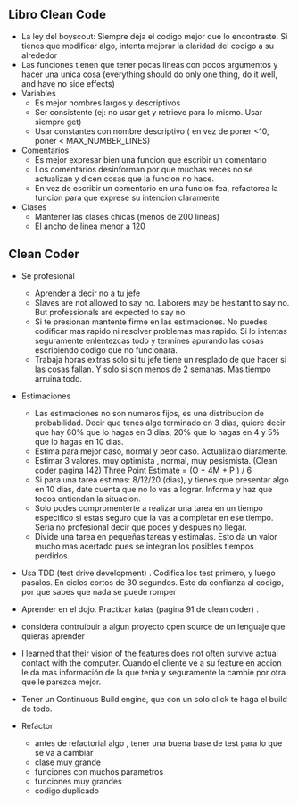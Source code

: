 ## Libro Clean Code

* La ley del boyscout: Siempre deja el codigo mejor que lo encontraste. Si tienes que modificar algo, intenta mejorar la claridad del codigo a su alrededor 
* Las funciones tienen que tener pocas lineas con pocos argumentos y hacer una unica cosa
 (everything should do only one thing, do it well, and have no side effects)
* Variables
  * Es mejor nombres largos y descriptivos
  * Ser consistente (ej: no usar get y retrieve  para lo mismo. Usar siempre get)
  * Usar constantes con nombre descriptivo ( en vez de poner <10, poner < MAX_NUMBER_LINES)
* Comentarios
  * Es mejor expresar bien una funcion que escribir un comentario
  * Los comentarios desinforman por que muchas veces no se actualizan y dicen cosas que la funcion no hace.
  * En vez de escribir un comentario en una funcion fea, refactorea la funcion para que exprese su intencion claramente
* Clases
  * Mantener las clases chicas (menos de 200 lineas)
  * El ancho de linea menor a 120

## Clean Coder

* Se profesional
  * Aprender a decir no a tu jefe
  * Slaves are not allowed to say no. Laborers may be hesitant to say no. But professionals are expected to say no.
  * Si te presionan mantente firme en las estimaciones. No puedes codificar mas rapido ni resolver problemas mas rapido. Si lo intentas seguramente enlentezcas todo y termines apurando las cosas escribiendo codigo que no funcionara.
  * Trabaja horas extras solo si tu jefe tiene un resplado de que hacer si las cosas fallan. Y solo si son menos de 2 semanas. Mas tiempo arruina todo.

* Estimaciones
  * Las estimaciones no son numeros fijos, es una distribucion de probabilidad. Decir que tenes algo terminado en 3 dias, quiere decir que hay 60% que lo hagas en 3 dias, 20% que lo hagas en 4 y 5% que lo hagas en 10 dias.
  * Estima para mejor caso, normal y peor caso. Actualizalo diaramente.
  * Estimar 3 valores. muy optimista , normal, muy pesismista. (Clean coder pagina 142) Three Point Estimate = (O + 4M + P ) / 6
  * Si para una tarea estimas: 8/12/20 (dias), y tienes que presentar algo en 10 dias, date cuenta que no lo vas a lograr. Informa y haz que todos entiendan la situacion.
  *  Solo podes compromenterte a realizar una tarea en un tiempo especifico si estas seguro que la vas a completar en ese tiempo. Seria no profesional decir que podes y despues no llegar.
  *  Divide una tarea en pequeñas tareas y estimalas. Esto da un valor mucho mas acertado pues se integran los posibles tiempos perdidos.

* Usa TDD (test drive development) . Codifica los test primero, y luego pasalos. En ciclos cortos de 30 segundos. Esto da confianza al codigo, por que sabes que nada se puede romper
* Aprender en el dojo. Practicar katas (pagina 91 de clean coder) .
* considera contruibuir a algun proyecto open source de un lenguaje que quieras aprender 

* I learned that their vision of the features does not often survive actual contact with the computer. Cuando el cliente ve a su feature en accion le da mas información de la que tenia y seguramente la cambie por otra que le parezca mejor.

* Tener un Continuous Build engine, que con un solo click te haga el build de todo.
* Refactor
  * antes de refactorial algo , tener una buena base de test para lo que se va a cambiar
  * clase muy grande
  * funciones con muchos parametros
  * funciones muy grandes
  * codigo duplicado
